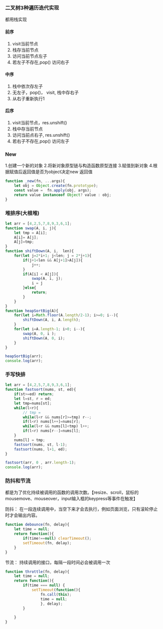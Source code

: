 ### 二叉树3种遍历迭代实现
都用栈实现
#### 前序
1. visit当前节点
2. 栈存当前节点
3. 访问当前节点左子
4. 若左子不存在,pop() 访问右子
   
#### 中序
1. 栈中依次存左子
2. 无左子，pop()， visit, 栈中存右子
3. 从右子重新执行1
   
#### 后序
1. visit当前节点，res.unshift()
2. 栈中存当前节点
3. 访问当前点右子, res.unshift()
4. 若右子不存在,pop() 访问左子


### New
1.创建一个新的对象
2.将新对象原型链与构造函数原型连接
3.赋值到新对象
4.根据赋值后返回值是否为object决定new 返回值
```javascript
function _new(fn, ...args){
    let obj = Object.create(fn.prototype);
    const value =  fn.apply(obj, args);
    return value instanceof Object? value : obj;
}
```


### 堆排序(大根堆)
```javascript
let arr = [4,2,5,7,8,9,3,6,1];
function swap(A, i, j){
    let tmp = A[i];
    A[i]= A[j];
    A[j]=tmp;
}
function shiftDown(A, i,  len){
    for(let j=2*i+1; j<len; j = 2*j+1){
        if(j+1<len && A[j+1]>A[j]){
            j++;
        }
        if(A[i] < A[j]){
            swap(A, i, j);
            i = j
        }else{
            return;
        }
    }
}
function heapSortBig(A){
    for(let i=Math.floor(A.length/2-1); i>=0; i--){
        shiftDown(A, i, A.length);
    } 
    for(let i=A.length-1; i>0; i--){
        swap(A, 0, i );
        shiftDown(A, 0, i);
    } 
}

heapSortBig(arr);
console.log(arr);
```


### 手写快排
```javascript
let arr = [4,2,5,7,8,9,3,6,1];
function fastsort(nums, st, ed){
    if(st>=ed) return;
    let l=st, r = ed;
    let tmp=nums[st];
    while(l<r){
        // tmp = 
        while(l<r && nums[r]>=tmp) r--;
        if(l<r) nums[l++]=nums[r];
        while(l<r && nums[l]<tmp) l++;
        if(l<r) nums[r--]=nums[l];
    }
    nums[l] = tmp;
    fastsort(nums, st, l-1);
    fastsort(nums, l+1, ed);
}

fastsort(arr, 0 , arr.length-1);
console.log(arr);
```

### 防抖和节流
都是为了优化持续被调用的函数的调用次数。【resize、scroll，鼠标的mousemove、mouseover，input输入框的keypress等事件在触发】

防抖： 在一段连续调用中，当空下来才会去执行，例如页面浏览，只有滚轮停止时才会输出内容。
```js
function debounce(fn, delay){
    let time = null;
    return function(){
        if(time!==null) clearTimeout();
        setTimeout(fn, delay);
    }
}
```
节流： 持续调用的接口，每隔一段时间必会被调用一次
```js
function throttle(fn, delay){
    let time = null;
    return function(){
        if(time === null) {
            setTimeout(function(){
                fn.call(this);
                time = null;
                }, delay);
        }
        
    }
}
```